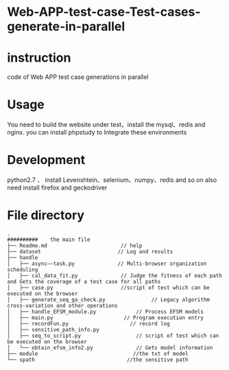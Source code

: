 # Web-APP-test-case-Test-cases-generate-in-parallel
# instruction
code of Web APP test case generations in parallel
# Usage
You need to build the website under test，install the mysql、redis and nginx. you can install phpstudy to Integrate these environments
# Development
python2.7 、 install Levenshtein、selenium、numpy、redis and so on
also need install firefox and geckodriver
# File directory
```
.
##########    the main file
├── Readme.md                        // help
├── dataset                         // Log and results 
├── handle                     
│   ├── async——task.py              // Multi-browser organization scheduling
│   ├── cal_data_fit.py              // Judge the fitness of each path and Gets the coverage of a test case for all paths
│   ├── case.py                      //script of test which can be executed on the browser 
│   ├── generate_seq_ga_check.py               // Legacy algorithm cross-variation and other operations
│   ├── handle_EFSM_module.py             // Process EFSM models
│   ├── main.py                       // Program execution entry
│   ├── recordFun.py                    // record log
│   ├── sensitive_path_info.py           
│   ├── seq_to_script.py                  // script of test which can be executed on the browser 
│   └── obtain_efsm_info2.py              // Gets model information
├── module                               //the txt of model 
└── spath                              //the sensitive path
